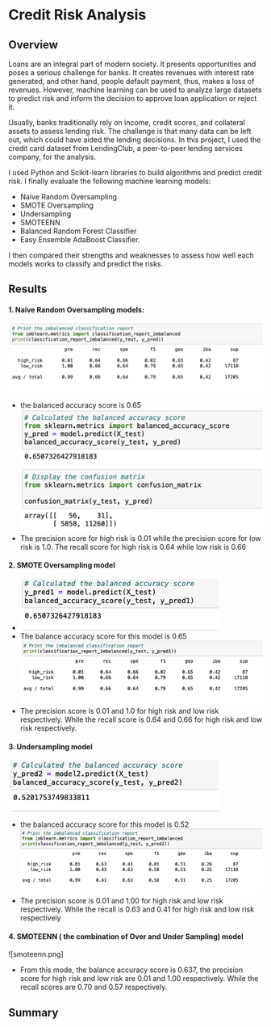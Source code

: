 # Credit Risk Analysis
## Overview
Loans are an integral part of modern society. It presents opportunities and poses a serious challenge for banks. It creates revenues with interest rate generated, and other hand, people default payment, thus, makes a loss of revenues. However, machine learning can be used to analyze large datasets to predict risk and inform the decision to approve loan application or reject it.

Usually, banks traditionally rely on income, credit scores, and collateral assets to assess lending risk. The challenge is that many data can be left out, which could have aided the lending decisions. In this project, I used the credit card dataset from LendingClub, a peer-to-peer lending services company, for the analysis. 

I used Python and Scikit-learn libraries to build algorithms and predict credit risk. I finally evaluate the following machine learning models:
- Naive Random Oversampling
- SMOTE Oversampling
- Undersampling
- SMOTEENN
- Balanced Random Forest Classifier
- Easy Ensemble AdaBoost Classifier.

I then compared their strengths and weaknesses to assess how well each models works to classify and predict the risks.
## Results
#### 1. Naive Random Oversampling models:
![naive1.png](naive1.png)
- the balanced accuracy score is 0.65
![naive2.png](naive2.png)
- The precision score for high risk is 0.01 while the precision score for low risk is 1.0. The recall score for high risk is 0.64 while low risk is 0.66

#### 2. SMOTE Oversampling model
- ![smote_bas.png](smote_bas.png)
- The balance accuracy score for this model is 0.65
![smote_prf.png](smote_prf.png)
- The precision score is 0.01 and 1.0 for high risk and low risk respectively. While the recall score is 0.64 and 0.66 for high risk and low risk respectively.
#### 3. Undersampling model
![undersampling_bac.png](undersampling_bac.png)
- the balanced accuracy score for this model is 0.52
![undersampling_prf.png](undersampling_prf.png)
- The precision score is 0.01 and 1.00 for high risk and low risk respectively. While the recall is 0.63 and 0.41 for high risk and low risk respectively
#### 4. SMOTEENN ( the combination of Over and Under Sampling) model
![smoteenn.png]
- From this mode, the balance accuracy score is 0.637, the precision score for high risk and low risk are 0.01 and 1.00 respectively. While the recall scores are 0.70 and 0.57 respectively. 
## Summary
